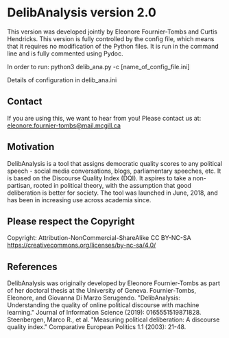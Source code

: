 # DelibAnalysis version 2.0
This version was developed jointly by Eleonore Fournier-Tombs and Curtis Hendricks. This version is fully controlled by the config file, which means that it requires no modification of the Python files. It is run in the command line and is fully commented using Pydoc.

In order to run:
python3 delib_ana.py -c [name_of_config_file.ini]

Details of configuration in delib_ana.ini


## Contact
If you are using this, we want to hear from you! Please contact us at: eleonore.fournier-tombs@mail.mcgill.ca


## Motivation
DelibAnalysis is a tool that assigns democratic quality scores to any political speech - social media conversations, blogs, parliamentary speeches, etc. It is based on the Discourse Quality Index (DQI). It aspires to take a non-partisan, rooted in political theory, with the assumption that good deliberation is better for society. The tool was launched in June, 2018, and has been in increasing use across academia since.


## Please respect the Copyright
Copyright: Attribution-NonCommercial-ShareAlike CC BY-NC-SA
https://creativecommons.org/licenses/by-nc-sa/4.0/



## References
DelibAnalysis was originally developed by Eleonore Fournier-Tombs as part of her doctoral thesis at the University of Geneva.
Fournier-Tombs, Eleonore, and Giovanna Di Marzo Serugendo. "DelibAnalysis: Understanding the quality of online political discourse with machine learning." Journal of Information Science (2019): 0165551519871828.
Steenbergen, Marco R., et al. "Measuring political deliberation: A discourse quality index." Comparative European Politics 1.1 (2003): 21-48.

